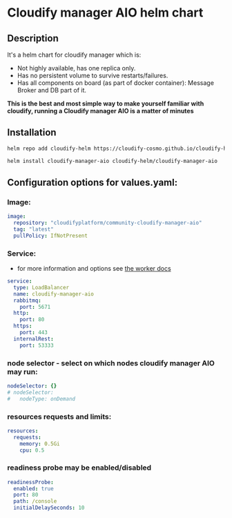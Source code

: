 # Cloudify manager AIO helm chart

## Description

It's a helm chart for cloudify manager which is:

* Not highly available, has one replica only.
* Has no persistent volume to survive restarts/failures.
* Has all components on board (as part of docker container): Message Broker and DB part of it.

**This is the best and most simple way to make yourself familiar with cloudify, running a Cloudify manager AIO is a matter of minutes**


## Installation
```bash
helm repo add cloudify-helm https://cloudify-cosmo.github.io/cloudify-helm

helm install cloudify-manager-aio cloudify-helm/cloudify-manager-aio
```


## Configuration options for values.yaml:

### Image:

```yaml
image:
  repository: "cloudifyplatform/community-cloudify-manager-aio"
  tag: "latest"
  pullPolicy: IfNotPresent
```

### Service:
* for more information and options see [the worker docs](../cloudify-manager-worker/README.md#option-2)

```yaml
service:
  type: LoadBalancer
  name: cloudify-manager-aio
  rabbitmq:
    port: 5671
  http:
    port: 80
  https:
    port: 443
  internalRest:
    port: 53333
```

### node selector - select on which nodes cloudify manager AIO may run:

```yaml
nodeSelector: {}
# nodeSelector:
#   nodeType: onDemand 
```


### resources requests and limits:
```yaml
resources:
  requests:
    memory: 0.5Gi
    cpu: 0.5
```

### readiness probe may be enabled/disabled
```yaml
readinessProbe:
  enabled: true
  port: 80
  path: /console
  initialDelaySeconds: 10
```


